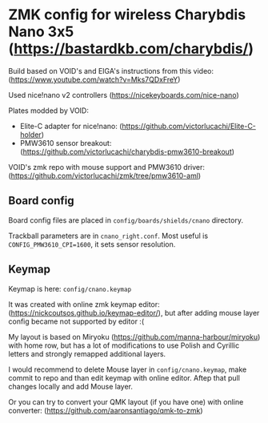 # ZMK config for wireless Charybdis Nano 3x5 (https://bastardkb.com/charybdis/) 

Build based on VOID's and EIGA's instructions from this video: (https://www.youtube.com/watch?v=Mks7QDxFreY)

Used nice!nano v2 controllers (https://nicekeyboards.com/nice-nano)

Plates modded by VOID:
- Elite-C adapter for nice!nano: (https://github.com/victorlucachi/Elite-C-holder)
- PMW3610 sensor breakout: (https://github.com/victorlucachi/charybdis-pmw3610-breakout)

VOID's zmk repo with mouse support and PMW3610 driver: 
(https://github.com/victorlucachi/zmk/tree/pmw3610-aml)

## Board config
Board config files are placed in `config/boards/shields/cnano` directory.

Trackball parameters are in `cnano_right.conf`. Most useful is `CONFIG_PMW3610_CPI=1600`, it sets sensor resolution.

## Keymap
Keymap is here: `config/cnano.keymap`

It was created with online zmk keymap editor: (https://nickcoutsos.github.io/keymap-editor/), but after adding mouse layer config became not supported by editor :(

My layout is based on Miryoku (https://github.com/manna-harbour/miryoku) with home row, but has a lot of modifications to use Polish and Cyrillic letters and strongly remapped additional layers.

I would recommend to delete Mouse layer in `config/cnano.keymap`, make commit to repo and than edit keymap with online editor. Aftep that pull changes locally and add Mouse layer.

Or you can try to convert your QMK layout (if you have one) with online converter: (https://github.com/aaronsantiago/qmk-to-zmk)